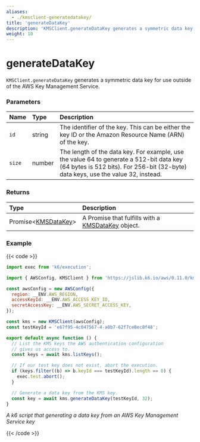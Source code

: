 ```yaml
---
aliases:
  - ./kmsclient-generatedatakey/
title: 'generateDataKey'
description: 'KMSClient.generateDataKey generates a symmetric data key for use outside of the AWS Key Management Service'
weight: 10
---
```


# generateDataKey

`KMSClient.generateDataKey` generates a symmetric data key for use outside of the AWS Key Management Service.

### Parameters

| Name   | Type   | Description                                                                                                                                                                  |
| :----- | :----- | :--------------------------------------------------------------------------------------------------------------------------------------------------------------------------- |
| `id`   | string | The identifier of the key. This can be either the key ID or the Amazon Resource Name (ARN) of the key.                                                                       |
| `size` | number | The length of the data key. For example, use the value 64 to generate a 512-bit data key (64 bytes is 512 bits). For 256-bit (32-byte) data keys, use the value 32, instead. |

### Returns

| Type                                                                                                          | Description                                                                                                                             |
| :------------------------------------------------------------------------------------------------------------ | :-------------------------------------------------------------------------------------------------------------------------------------- |
| Promise<[KMSDataKey](https://grafana.com/docs/k6/<K6_VERSION>/javascript-api/jslib/aws/kmsclient/kmsdatakey)> | A Promise that fulfills with a [KMSDataKey](https://grafana.com/docs/k6/<K6_VERSION>/javascript-api/jslib/aws/kmsclient/kmskey) object. |

### Example

{{< code >}}

```javascript
import exec from 'k6/execution';

import { AWSConfig, KMSClient } from 'https://jslib.k6.io/aws/0.11.0/kms.js';

const awsConfig = new AWSConfig({
  region: __ENV.AWS_REGION,
  accessKeyId: __ENV.AWS_ACCESS_KEY_ID,
  secretAccessKey: __ENV.AWS_SECRET_ACCESS_KEY,
});

const kms = new KMSClient(awsConfig);
const testKeyId = 'e67f95-4c047567-4-a0b7-62f7ce8ec8f48';

export default async function () {
  // List the KMS keys the AWS authentication configuration
  // gives us access to.
  const keys = await kms.listKeys();

  // If our test key does not exist, abort the execution.
  if (keys.filter((b) => b.keyId === testKeyId).length == 0) {
    exec.test.abort();
  }

  // Generate a data key from the KMS key.
  const key = await kms.generateDataKey(testKeyId, 32);
}
```

_A k6 script that generating a data key from an AWS Key Management Service key_

{{< /code >}}
